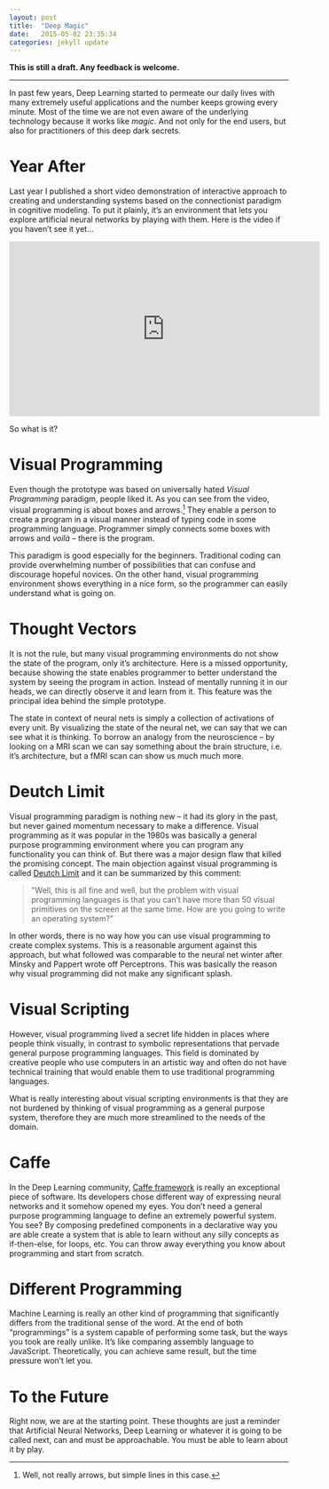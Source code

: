 ```yaml
---
layout: post
title:  "Deep Magic"
date:   2015-05-02 23:35:34
categories: jekyll update
---
```


**This is still a draft. Any feedback is welcome.**

- - -

In past few years, Deep Learning started to permeate our daily lives with many extremely useful applications and the number keeps growing every minute. Most of the time we are not even aware of the underlying technology because it works like *magic*. And not only for the end users, but also for practitioners of this deep dark secrets.

# Year After

Last year I published a short video demonstration of interactive approach to creating and understanding systems based on the connectionist paradigm in cognitive modeling. To put it plainly, it’s an environment that lets you explore artificial neural networks by playing with them. Here is the video if you haven’t see it yet…

<iframe width="560" height="315" src="https://www.youtube.com/embed/JsyKf_RlWLo" frameborder="0" allowfullscreen></iframe>

So what is it?

# Visual Programming

Even though the prototype was based on universally hated *Visual Programming* paradigm, people liked it. As you can see from the video, visual programming is about boxes and arrows.[^1] They enable a person to create a program in a visual manner instead of typing code in some programming language. Programmer simply connects some boxes with arrows and *voilà* – there is the program.

[^1]:  Well, not really arrows, but simple lines in this case.

This paradigm is good especially for the beginners. Traditional coding can provide overwhelming number of possibilities that can confuse and discourage hopeful novices. On the other hand, visual programming environment shows everything in a nice form, so the programmer can easily understand what is going on.

# Thought Vectors

It is not the rule, but many visual programming environments do not show the state of the program, only it’s architecture. Here is a missed opportunity, because showing the state enables programmer to better understand the system by seeing the program in action. Instead of mentally running it in our heads, we can directly observe it and learn from it. This feature was the principal idea behind the simple prototype.

The state in context of neural nets is simply a collection of activations of every unit. By visualizing the state of the neural net, we can say that we can see what it is thinking. To borrow an analogy from the neuroscience – by looking on a MRI scan we can say something about the brain structure, i.e. it’s architecture, but a fMRI scan can show us much much more.

# Deutch Limit

Visual programming paradigm is nothing new – it had its glory in the past, but never gained momentum necessary to make a difference. Visual programming as it was popular in the 1980s was basically a general purpose programming environment where you can program any functionality you can think of. But there was a major design flaw that killed the promising concept. The main objection against visual programming is called [Deutch Limit](http://www.wikiwand.com/en/Deutsch_limit) and it can be summarized by this comment:

> "Well, this is all fine and well, but the problem with visual programming languages is that you can’t have more than 50 visual primitives on the screen at the same time. How are you going to write an operating system?"

In other words, there is no way how you can use visual programming to create complex systems. This is a reasonable argument against this approach, but what followed was comparable to the neural net winter after Minsky and Pappert wrote off Perceptrons. This was basically the reason why visual programming did not make any significant splash.

# Visual Scripting

However, visual programming lived a secret life hidden in places where people think visually, in contrast to symbolic representations that pervade general purpose programming languages. This field is dominated by creative people who use computers in an artistic way and often do not have technical training that would enable them to use traditional programming languages.

What is really interesting about visual scripting environments is that they are not burdened by thinking of visual programming as a general purpose system, therefore they are much more streamlined to the needs of the domain.

# Caffe

In the Deep Learning community, [Caffe framework](http://caffe.berkeleyvision.org) is really an exceptional piece of software. Its developers chose different way of expressing neural networks and it somehow opened my eyes. You don’t need a general purpose programming language to define an extremely powerful system. You see? By composing predefined components in a declarative way you are able create a system that is able to learn without any silly concepts as if-then-else, for loops, etc. You can throw away everything you know about programming and start from scratch.

# Different Programming

Machine Learning is really an other kind of programming that significantly differs from the traditional sense of the word. At the end of both “programmings” is a system capable of performing some task, but the ways you took are really unlike. It’s like comparing  assembly language to JavaScript. Theoretically, you can achieve same result, but the time pressure won’t let you.

# To the Future

Right now, we are at the starting point. These thoughts are just a reminder that Artificial Neural Networks, Deep Learning or whatever it is going to be called next, can and must be approachable. You must be able to learn about it by play.